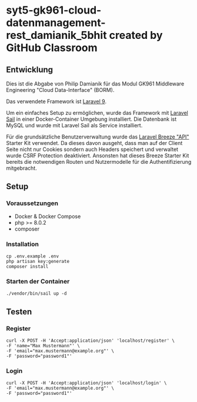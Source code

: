 # syt5-gk961-cloud-datenmanagement-rest_damianik_5bhit created by GitHub Classroom

## Entwicklung
Dies ist die Abgabe von Philip Damianik für das Modul GK961 Middleware Engineering "Cloud Data-Interface" (BORM).

Das verwendete Framework ist [Laravel 9](https://laravel.com/).

Um ein einfaches Setup zu ermöglichen, wurde das Framework mit [Laravel Sail](https://laravel.com/docs/9.x/sail) in einer Docker-Container Umgebung installiert.
Die Datenbank ist MySQL und wurde mit Laravel Sail als Service installiert.

Für die grundsätzliche Benutzerverwaltung wurde das [Laravel Breeze "API"](https://laravel.com/docs/9.x/starter-kits#breeze-and-next) Starter Kit verwendet.
Da dieses davon ausgeht, dass man auf der Client Seite nicht nur Cookies sondern auch Headers speichert und verwaltet wurde CSRF Protection deaktiviert.
Ansonsten hat dieses Breeze Starter Kit bereits die notwendigen Routen und Nutzermodelle für die Authentifizierung mitgebracht.

## Setup

### Voraussetzungen

 - Docker & Docker Compose
 - php >= 8.0.2
 - composer

### Installation

```shell
cp .env.example .env
php artisan key:generate
composer install
```

### Starten der Container

```shell
./vendor/bin/sail up -d
```

## Testen

### Register

```shell
curl -X POST -H 'Accept:application/json' 'localhost/register' \
-F 'name="Max Mustermann"' \
-F 'email="max.mustermann@example.org"' \
-F 'password="password1"'
```

### Login

```shell
curl -X POST -H 'Accept:application/json' 'localhost/login' \
-F 'email="max.mustermann@example.org"' \
-F 'password="password1"'
```

